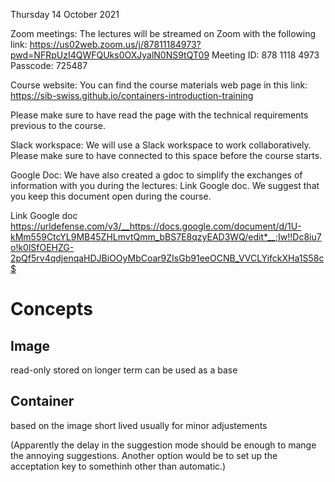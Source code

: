  
Thursday 14 October 2021

Zoom meetings:
The lectures will be streamed on Zoom with the following link:
https://us02web.zoom.us/j/87811184973?pwd=NFRpUzI4QWFQUks0OXJyalN0NS9tQT09
Meeting ID: 878 1118 4973
Passcode: 725487
 
Course website:
You can find the course materials web page in this link:
https://sib-swiss.github.io/containers-introduction-training

Please make sure to have read the page with the technical requirements previous to the course.

Slack workspace:
We will use a Slack workspace to work collaboratively. Please make sure to have connected to this space before the course starts.

Google Doc:
We have also created a gdoc to simplify the exchanges of information with you during the lectures: Link Google doc. We suggest that you keep this document open during the course.

Link Google doc https://urldefense.com/v3/__https://docs.google.com/document/d/1U-kMm559CtcYL9MB45ZHLmvtQmm_bBS7E8qzyEAD3WQ/edit*__;Iw!!Dc8iu7o!k0lSfOEHZG-2pQf5rv4qdjenqaHDJBiOOyMbCoar9ZIsGb91eeOCNB_VVCLYifckXHa1S58c$
 


 
# Concepts

## Image 

read-only
stored on longer term 
can be used as a base




## Container 

based on the image 
short lived
usually for minor adjustements 

(Apparently the delay in the suggestion mode should be enough to mange the annoying suggestions.
Another option would be to set up the acceptation key to somethinh other than automatic.)

